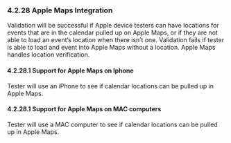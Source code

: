 ### 4.2.28 Apple Maps Integration

Validation will be successful if Apple device testers can have locations for events that are in the calendar pulled up on Apple Maps, or if they are not able to load an event’s location when there isn’t one. Validation fails if tester is able to load and event into Apple Maps without a location. Apple Maps handles location verification. 

#### 4.2.28.1 Support for Apple Maps on Iphone

Tester will use an iPhone to see if calendar locations can be pulled up in Apple Maps.

#### 4.2.28.1 Support for Apple Maps on MAC computers

Tester will use a MAC computer to see if calendar locations can be pulled up in Apple Maps.

